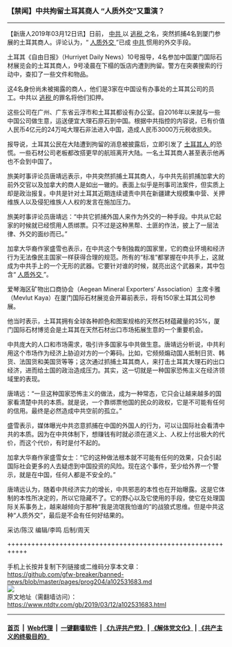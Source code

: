 ### 【禁闻】中共拘留土耳其商人 “人质外交”又重演？
------------------------

<div class="post_content" itemprop="articleBody">
 <p>
  【新唐人2019年03月12日讯】日前，
  <a href="https://www.ntdtv.com/gb/中共.htm">
   中共
  </a>
  以
  <a href="https://www.ntdtv.com/gb/逃税.htm">
   逃税
  </a>
  之名，突然抓捕4名到厦门参展的土耳其商人。评论认为，“
  <a href="https://www.ntdtv.com/gb/人质外交.htm">
   人质外交
  </a>
  ”已成
  <a href="https://www.ntdtv.com/gb/中共.htm">
   中共
  </a>
  惯用的外交手段。
 </p>
 <p>
  土耳其《自由日报》（Hurriyet Daily News）10号报导，4名参加中国厦门国际石材展览会的土耳其商人，9号凌晨在下榻的饭店内遭到拘留。警方在突袭搜索的行动中，查扣了一些文件和物品。
 </p>
 <p>
  这4名身份尚未被揭露的商人，他们是3家在中国设有办事处的土耳其公司的员工。中共以
  <a href="https://www.ntdtv.com/gb/逃税.htm">
   逃税
  </a>
  的罪名将他们扣押。
 </p>
 <p>
  这些公司在广州、广东省云浮市和土耳其都设有办公室。自2016年以来就与一些中国公司做生意，运送便宜大理石原石到中国。根据中共指控的内容说，已有价值人民币4亿元的24万吨大理石非法进入中国，造成人民币3000万元税收损失。
 </p>
 <p>
  报导说，土耳其公民在大陆遭到拘留的消息被披露后，立即引发了
  <a href="https://www.ntdtv.com/gb/土耳其人.htm">
   土耳其人
  </a>
  的恐慌。一些石材公司老板都改搭更早的航班离开大陆。一名土耳其商人甚至表示他再也不会到中国了。
 </p>
 <p>
  旅美时事评论员唐靖远表示，中共突然抓捕土耳其商人，与中共先前抓捕加拿大的前外交官以及加拿大的商人是如出一辙的。表面上似乎是刑事司法案件，但实质上却是政治报复。中共是针对土耳其近期连续谴责中共在新疆建大规模集中营、关押维族人以及侵犯维族人人权的发言在施加压力。
 </p>
 <p>
  旅美时事评论员唐靖远：“中共它抓捕外国人来作为外交的一种手段。中共从它起家的时候就已经惯用人质绑票。只不过是这种黑帮、土匪的作法，披上了一层法律、外交的面纱而已。”
 </p>
 <p>
  加拿大华裔作家盛雪也表示，在中共这个专制独裁的国家里，它的商业环境和经济行为无法像民主国家一样获得合理的规范。所有的“标准”都掌握在中共手上，这就成为中共手上的一个无形的武器。它要针对谁的时候，就亮出这个武器来，其中包含“
  <a href="https://www.ntdtv.com/gb/人质外交.htm">
   人质外交
  </a>
  ”。
 </p>
 <p>
  爱琴海区矿物出口商协会（Aegean Mineral Exporters’ Association）主席卡雅（Mevlut Kaya）在厦门国际石材展览会开幕前表示，将有150家土耳其公司参展。
 </p>
 <p>
  他当时表示，土耳其拥有全球各种颜色和图案规格的天然石材蕴藏量的35%，厦门国际石材博览会是土耳其在天然石材出口市场拓展生意的一个重要机会。
 </p>
 <p>
  中共庞大的人口和市场需求，吸引许多国家与中共做生意。唐靖远分析说，中共利用这个市场作为经济上胁迫对方的一个筹码。比如，它频频煽动国人抵制日货、韩货、法国货和美国货等等；这次通过抓捕土耳其商人，来打击土耳其大理石的出口经济，进而给土国的政治造成压力。其实，这一切就是一种国家恐怖主义在经济领域里的表现。
 </p>
 <p>
  唐靖远：“一旦这种国家恐怖主义的做法，成为一种常态，它只会让越来越多的国家看清楚中共的本质。就是说，一个靠绑票他国的民众的政权，它是不可能有任何的信用。最终是必然造成中共空前的孤立。”
 </p>
 <p>
  盛雪表示，媒体曝光中共恣意抓捕在中国的外国人的行为，可以让国际社会看清中共的本质。因为在中共体制下，想赚钱有时就必须在道义上、人权上付出极大的代价，而这个代价，有时是付不起的。
 </p>
 <p>
  加拿大华裔作家盛雪女士：“它的这种做法根本就不可能有任何的效果，只会引起国际社会更多的人去疑虑到中国投资的风险。现在这个事件，至少给外界一个警示，就是在中国，任何人都是不安全的。”
 </p>
 <p>
  唐靖远认为，随着中共经济实力的增长，中共邪恶的本性也在开始曝露。这是它体制的本性所决定的，所以它隐藏不了。它的野心以及它使用的手段，使它在处理国际关系事务上，越来越倾向于那种“我是流氓我怕谁的”的战狼式思维。但是中共这种“人质外交”，最后是不会有任何好结果的。
 </p>
 <p>
  采访/陈汉 编辑/李鸣 后制/周天
 </p>
 <div class="single_ad">
 </div>
</div>

+++++++++++++++++++++++++++++++++++++++++++++++++++++++++++<br/><br/>
手机上长按并复制下列链接或二维码分享本文章：<br/>
https://github.com/gfw-breaker/banned-news/blob/master/pages/prog204/a102531683.md <br/>
<a href='https://github.com/gfw-breaker/banned-news/blob/master/pages/prog204/a102531683.md'><img src='https://github.com/gfw-breaker/banned-news/blob/master/pages/prog204/a102531683.md.png'/></a> <br/>
原文地址（需翻墙访问）：https://www.ntdtv.com/gb/2019/03/12/a102531683.html


------------------------
#### [首页](https://github.com/gfw-breaker/banned-news/blob/master/README.md) &nbsp;|&nbsp; [Web代理](https://github.com/labour-camp/helloworld) &nbsp;|&nbsp; [一键翻墙软件](https://github.com/gfw-breaker/nogfw/blob/master/README.md) &nbsp;| [《九评共产党》](https://github.com/gfw-breaker/9ping.md/blob/master/README.md#九评之一评共产党是什么) | [《解体党文化》](https://github.com/gfw-breaker/jtdwh.md/blob/master/README.md) | [《共产主义的终极目的》](https://github.com/gfw-breaker/gczydzjmd.md/blob/master/README.md)

